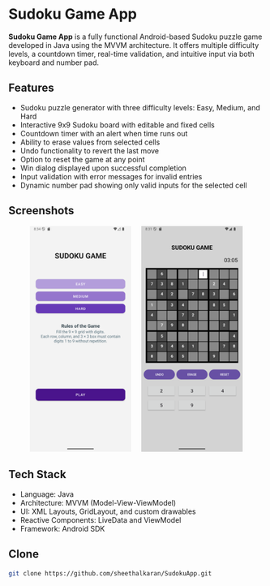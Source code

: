 # Sudoku Game App

**Sudoku Game App** is a fully functional Android-based Sudoku puzzle game developed in Java using the MVVM architecture. It offers multiple difficulty levels, a countdown timer, real-time validation, and intuitive input via both keyboard and number pad.

## Features

- Sudoku puzzle generator with three difficulty levels: Easy, Medium, and Hard  
- Interactive 9x9 Sudoku board with editable and fixed cells  
- Countdown timer with an alert when time runs out  
- Ability to erase values from selected cells  
- Undo functionality to revert the last move  
- Option to reset the game at any point  
- Win dialog displayed upon successful completion  
- Input validation with error messages for invalid entries  
- Dynamic number pad showing only valid inputs for the selected cell  

## Screenshots

<p align="center">
  <img src="screenshots/main_screen.png" alt="Main Screen" width="200"/>
  &nbsp;&nbsp;&nbsp;
  <img src="screenshots/game_screen.png" alt="Game Screen" width="200"/>
</p>



## Tech Stack

- Language: Java  
- Architecture: MVVM (Model-View-ViewModel)  
- UI: XML Layouts, GridLayout, and custom drawables  
- Reactive Components: LiveData and ViewModel  
- Framework: Android SDK  

## Clone

```bash
git clone https://github.com/sheethalkaran/SudokuApp.git
